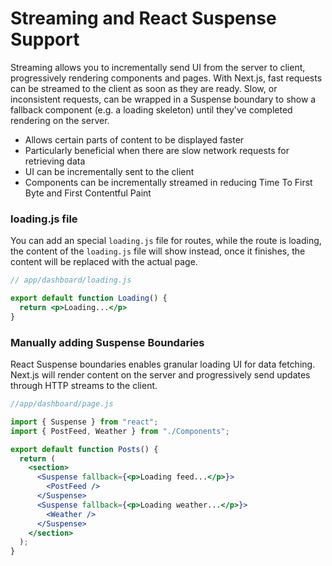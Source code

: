 # Streaming and React Suspense Support
Streaming allows you to incrementally send UI from the server to client, progressively rendering components and pages.
With Next.js, fast requests can be streamed to the client as soon as they are ready. Slow, or inconsistent requests, can be wrapped in a Suspense boundary to show a fallback component (e.g. a loading skeleton) until they've completed rendering on the server.

- Allows certain parts of content to be displayed faster
- Particularly beneficial when there are slow network requests for retrieving data
- UI can be incrementally sent to the client
- Components can be incrementally streamed in reducing Time To First Byte and First Contentful Paint

### loading.js file
You can add an special `loading.js` file for routes, while the route is loading, the content of the `loading.js` file will show instead, once it finishes, the content will be replaced with the actual page.

```jsx
// app/dashboard/loading.js

export default function Loading() {
  return <p>Loading...</p>
}
```

### Manually adding Suspense Boundaries
React Suspense boundaries enables granular loading UI for data fetching. Next.js will render content on the server and progressively send updates through HTTP streams to the client.

```jsx
//app/dashboard/page.js

import { Suspense } from "react";
import { PostFeed, Weather } from "./Components";

export default function Posts() {
  return (
    <section>
      <Suspense fallback={<p>Loading feed...</p>}>
        <PostFeed />
      </Suspense>
      <Suspense fallback={<p>Loading weather...</p>}>
        <Weather />
      </Suspense>
    </section>
  );
}
